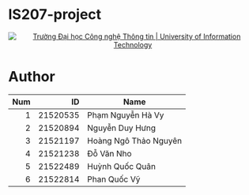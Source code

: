 # IS207-project
 
<!-- Banner -->
<div id="banner">
<p align="center">
  <a href="https://www.uit.edu.vn/" title="Trường Đại học Công nghệ Thông tin" style="border: none;">
    <img src="https://i.imgur.com/WmMnSRt.png" alt="Trường Đại học Công nghệ Thông tin | University of Information Technology">
  </a>
</p>

</div>

# Author

<div id="tacGia">

|Num|    ID     |        Name                                          
|--:|----------:|-----------------------------------------------------
| 1 | 21520535  | Phạm Nguyễn Hà Vy                                    
| 2 | 21520894  | Nguyễn Duy Hưng                                     
| 3 | 21521197  | Hoàng Ngô Thảo Nguyên   
| 4 | 21521238  | Đỗ Văn Nho
| 5 | 21522489  | Huỳnh Quốc Quân
| 6 | 21522814  | Phan Quốc Vỹ            
   
</div>
